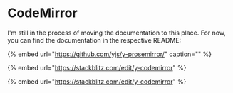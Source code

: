 # CodeMirror

I'm still in the process of moving the documentation to this place. For now, you can find the documentation in the respective README:

{% embed url="https://github.com/yjs/y-prosemirror/" caption="" %}

{% embed url="https://stackblitz.com/edit/y-codemirror" %}

{% embed url="https://stackblitz.com/edit/y-codemirror" %}









